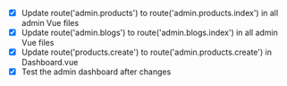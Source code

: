 - [x] Update route('admin.products') to route('admin.products.index') in all admin Vue files
- [x] Update route('admin.blogs') to route('admin.blogs.index') in all admin Vue files
- [x] Update route('products.create') to route('admin.products.create') in Dashboard.vue
- [x] Test the admin dashboard after changes
